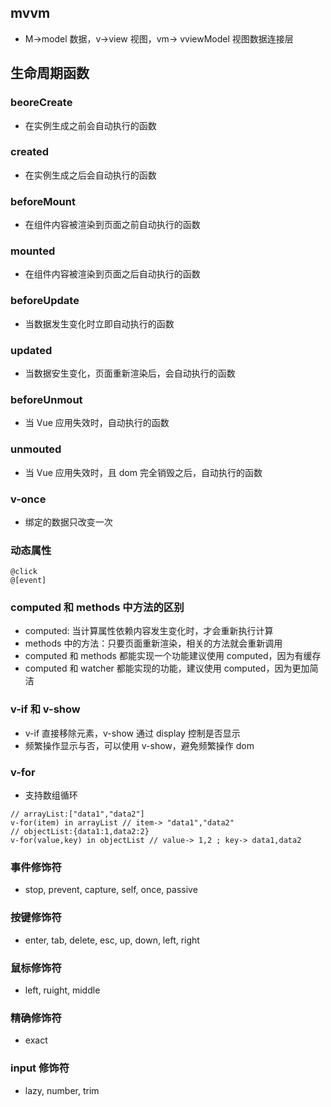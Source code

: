 ## mvvm

- M->model 数据，v->view 视图，vm-> vviewModel 视图数据连接层

## 生命周期函数

### beoreCreate

- 在实例生成之前会自动执行的函数

### created

- 在实例生成之后会自动执行的函数

### beforeMount

- 在组件内容被渲染到页面之前自动执行的函数

### mounted

- 在组件内容被渲染到页面之后自动执行的函数

### beforeUpdate

- 当数据发生变化时立即自动执行的函数

### updated

- 当数据安生变化，页面重新渲染后，会自动执行的函数

### beforeUnmout

- 当 Vue 应用失效时，自动执行的函数

### unmouted

- 当 Vue 应用失效时，且 dom 完全销毁之后，自动执行的函数

### v-once

- 绑定的数据只改变一次

### 动态属性

```
@click
@[event]
```

### computed 和 methods 中方法的区别

- computed: 当计算属性依赖内容发生变化时，才会重新执行计算
- methods 中的方法：只要页面重新渲染，相关的方法就会重新调用
- computed 和 methods 都能实现一个功能建议使用 computed，因为有缓存
- computed 和 watcher 都能实现的功能，建议使用 computed，因为更加简洁

### v-if 和 v-show

- v-if 直接移除元素，v-show 通过 display 控制是否显示
- 频繁操作显示与否，可以使用 v-show，避免频繁操作 dom

### v-for

- 支持数组循环

```
// arrayList:["data1","data2"]
v-for(item) in arrayList // item-> "data1","data2"
// objectList:{data1:1,data2:2}
v-for(value,key) in objectList // value-> 1,2 ; key-> data1,data2
```

### 事件修饰符

- stop, prevent, capture, self, once, passive

### 按键修饰符

- enter, tab, delete, esc, up, down, left, right

### 鼠标修饰符

- left, ruight, middle

### 精确修饰符

- exact

### input 修饰符

- lazy, number, trim

